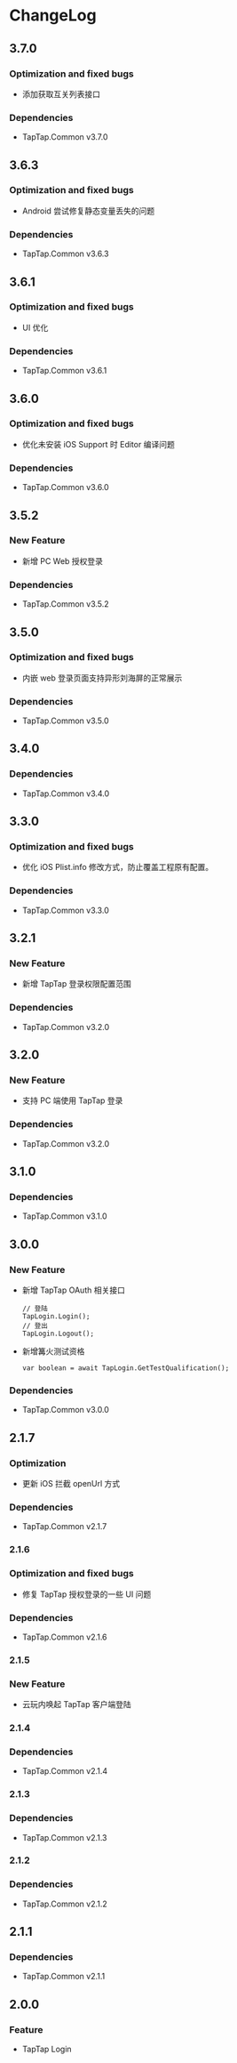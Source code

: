 # ChangeLog

## 3.7.0

### Optimization and fixed bugs
- 添加获取互关列表接口

### Dependencies

- TapTap.Common v3.7.0


## 3.6.3

### Optimization and fixed bugs
- Android 尝试修复静态变量丢失的问题

### Dependencies

- TapTap.Common v3.6.3

## 3.6.1

### Optimization and fixed bugs
- UI 优化

### Dependencies

- TapTap.Common v3.6.1

## 3.6.0

### Optimization and fixed bugs

- 优化未安装 iOS Support 时 Editor 编译问题

### Dependencies

- TapTap.Common v3.6.0

## 3.5.2

### New Feature

- 新增 PC Web 授权登录

### Dependencies

- TapTap.Common v3.5.2

## 3.5.0

### Optimization and fixed bugs
- 内嵌 web 登录页面支持异形刘海屏的正常展示

### Dependencies

- TapTap.Common v3.5.0

## 3.4.0

### Dependencies

- TapTap.Common v3.4.0

## 3.3.0

### Optimization and fixed bugs

- 优化 iOS Plist.info 修改方式，防止覆盖工程原有配置。

### Dependencies

- TapTap.Common v3.3.0

## 3.2.1

### New Feature 

- 新增 TapTap 登录权限配置范围

### Dependencies

- TapTap.Common v3.2.0

## 3.2.0

### New Feature

- 支持 PC 端使用 TapTap 登录

### Dependencies

- TapTap.Common v3.2.0

## 3.1.0

### Dependencies

- TapTap.Common v3.1.0

## 3.0.0

### New Feature

- 新增 TapTap OAuth 相关接口
  ```
  // 登陆  
  TapLogin.Login();
  // 登出
  TapLogin.Logout();
  ```
- 新增篝火测试资格
  ```
  var boolean = await TapLogin.GetTestQualification();
  ```

### Dependencies

- TapTap.Common v3.0.0

## 2.1.7

### Optimization

- 更新 iOS 拦截 openUrl 方式

### Dependencies

- TapTap.Common v2.1.7

### 2.1.6

### Optimization and fixed bugs

- 修复 TapTap 授权登录的一些 UI 问题

### Dependencies

- TapTap.Common v2.1.6

### 2.1.5

### New Feature

- 云玩内唤起 TapTap 客户端登陆

### 2.1.4

### Dependencies

- TapTap.Common v2.1.4

### 2.1.3

### Dependencies

- TapTap.Common v2.1.3

### 2.1.2

### Dependencies

- TapTap.Common v2.1.2

## 2.1.1

### Dependencies

- TapTap.Common v2.1.1

## 2.0.0

### Feature

* TapTap Login

